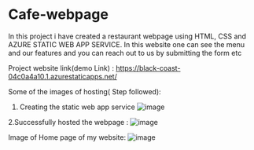 # Cafe-webpage
In this project i have created a restaurant webpage using HTML, CSS and AZURE STATIC WEB APP SERVICE.
In this website one can see the menu and our features and you can reach out to us by submitting the form etc

Project website link(demo Link) : https://black-coast-04c0a4a10.1.azurestaticapps.net/

Some of the images of hosting( Step followed):

1. Creating the static web app service
![image](https://user-images.githubusercontent.com/112683932/190867790-d421d3ac-76d1-4455-9de9-ad92d5ed42ee.png)

2.Successfully hosted the webpage :
![image](https://user-images.githubusercontent.com/112683932/190867803-b199d67f-8d46-4bc3-b6ed-1d637569f126.png)


Image of Home page of my website:
![image](https://user-images.githubusercontent.com/112683932/190867738-c4cd8454-122c-4b0c-9794-1d24b55e0e60.png)

